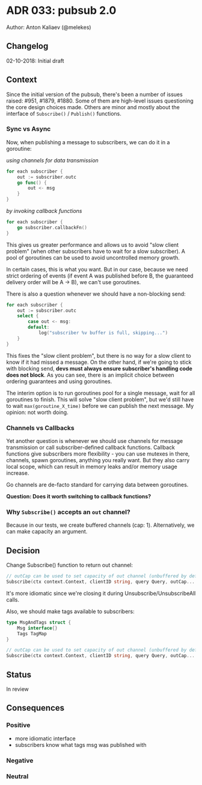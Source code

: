 # ADR 033: pubsub 2.0

Author: Anton Kaliaev (@melekes)

## Changelog

02-10-2018: Initial draft

## Context

Since the initial version of the pubsub, there's been a number of issues
raised: #951, #1879, #1880. Some of them are high-level issues questioning the
core design choices made. Others are minor and mostly about the interface of
`Subscribe()` / `Publish()` functions.

### Sync vs Async

Now, when publishing a message to subscribers, we can do it in a goroutine:

_using channels for data transmission_
```go
for each subscriber {
    out := subscriber.outc
    go func() {
        out <- msg
    }
}
```

_by invoking callback functions_
```go
for each subscriber {
    go subscriber.callbackFn()
}
```

This gives us greater performance and allows us to avoid "slow client problem"
(when other subscribers have to wait for a slow subscriber). A pool of
goroutines can be used to avoid uncontrolled memory growth.

In certain cases, this is what you want. But in our case, because we need
strict ordering of events (if event A was published before B, the guaranteed
delivery order will be A -> B), we can't use goroutines.

There is also a question whenever we should have a non-blocking send:

```go
for each subscriber {
    out := subscriber.outc
    select {
        case out <- msg:
        default:
            log("subscriber %v buffer is full, skipping...")
    }
}
```

This fixes the "slow client problem", but there is no way for a slow client to
know if it had missed a message. On the other hand, if we're going to stick
with blocking send, **devs must always ensure subscriber's handling code does not
block**. As you can see, there is an implicit choice between ordering guarantees
and using goroutines.

The interim option is to run goroutines pool for a single message, wait for all
goroutines to finish. This will solve "slow client problem", but we'd still
have to wait `max(goroutine_X_time)` before we can publish the next message.
My opinion: not worth doing.

### Channels vs Callbacks

Yet another question is whenever we should use channels for message transmission or
call subscriber-defined callback functions. Callback functions give subscribers
more flexibility - you can use mutexes in there, channels, spawn goroutines,
anything you really want. But they also carry local scope, which can result in
memory leaks and/or memory usage increase.

Go channels are de-facto standard for carrying data between goroutines.

**Question: Does it worth switching to callback functions?**

### Why `Subscribe()` accepts an `out` channel?

Because in our tests, we create buffered channels (cap: 1). Alternatively, we
can make capacity an argument.

## Decision

Change Subscribe() function to return out channel:

```go
// outCap can be used to set capacity of out channel (unbuffered by default).
Subscribe(ctx context.Context, clientID string, query Query, outCap... int) (out <-chan interface{}, err error) {
```

It's more idiomatic since we're closing it during Unsubscribe/UnsubscribeAll calls.

Also, we should make tags available to subscribers:

```go
type MsgAndTags struct {
    Msg interface{}
    Tags TagMap
}

// outCap can be used to set capacity of out channel (unbuffered by default).
Subscribe(ctx context.Context, clientID string, query Query, outCap... int) (out <-chan MsgAndTags, err error) {
```

## Status

In review

## Consequences

### Positive

- more idiomatic interface
- subscribers know what tags msg was published with

### Negative

### Neutral
